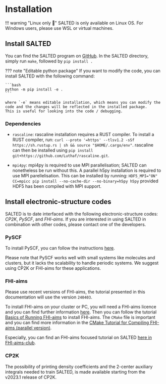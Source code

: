 # Installation

!!! warning "Linux only 🐧"
    SALTED is only available on Linux OS. For Windows users, please use WSL or virtual machines.

## Install SALTED

You can find the SALTED program on [GitHub](https://github.com/andreagrisafi/SALTED). In the SALTED directory, simply run `make`, followed by `pip install .`

??? note "Editable python package"
    If you want to modify the code, you can install SALTED with the following command:

    ```bash
    python -m pip install -e .
    ```

    where `-e` means editable installation, which means you can modify the code and the changes will be reflected in the installed package.
    This is useful for looking into the code / debugging.


### Dependencies

 - `rascaline`: rascaline installation requires a RUST compiler. To install a RUST compiler, run: `curl --proto '=https' --tlsv1.2 -sSf https://sh.rustup.rs | sh && source "$HOME/.cargo/env"`. rascaline can then be installed using `pip install git+https://github.com/Luthaf/rascaline.git`.

 - `mpi4py`: mpi4py is required to use MPI parallelisation; SALTED can nonetheless be run without this. A parallel h5py installation is required to use MPI parellelisation. This can be installed by running: `HDF5_MPI="ON" CC=mpicc pip install --no-cache-dir --no-binary=h5py h5py` provided HDF5 has been compiled with MPI support.

## Install electronic-structure codes 

SALTED is to date interfaced with the following electronic-structure codes: *CP2K*, *PySCF*, and *FHI-aims*. If you are interested in using SALTED in combination with other codes, please contact one of the developers.

### PySCF

To install PySCF, you can follow the instructions [here](https://pyscf.org/install.html).

Please note that PySCF works well with small systems like molecules and clusters, but it lacks the scalability to handle periodic systems.
We suggest using CP2K or FHI-aims for these applications.


### FHI-aims


Please use recent versions of FHI-aims, the tutorial presented in this documentation will use the version `240403`.

To install FHI-aims on your cluster or PC, you will need a FHI-aims licence and you can find further information [here](https://fhi-aims.org/get-the-code).
Then you can follow the tutorial [Basics of Running FHI-aims](https://fhi-aims-club.gitlab.io/tutorials/basics-of-running-fhi-aims/preparations/) to install FHI-aims.
The `CMake` file is important and you can find more information in the [CMake Tutorial for Compiling FHI-aims (parallel version)](https://aims-git.rz-berlin.mpg.de/aims/FHIaims/-/wikis/CMake%20Tutorial).

Especially, you can find an FHI-aims focused tutorial on SALTED [here in FHI-aims-club](https://fhi-aims-club.gitlab.io/tutorials/fhi-aims-with-salted).

### CP2K

The possibility of printing density coefficients and the 2-center auxiliary integrals needed to train SALTED, is made available starting from the v2023.1 release of CP2K.

